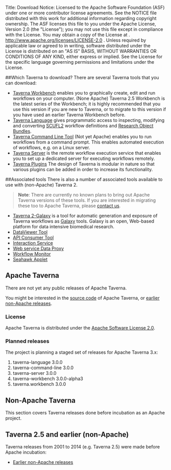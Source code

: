 Title:     Download
Notice:    Licensed to the Apache Software Foundation (ASF) under one
           or more contributor license agreements.  See the NOTICE file
           distributed with this work for additional information
           regarding copyright ownership.  The ASF licenses this file
           to you under the Apache License, Version 2.0 (the
           "License"); you may not use this file except in compliance
           with the License.  You may obtain a copy of the License at
           .
             http://www.apache.org/licenses/LICENSE-2.0
           .
           Unless required by applicable law or agreed to in writing,
           software distributed under the License is distributed on an
           "AS IS" BASIS, WITHOUT WARRANTIES OR CONDITIONS OF ANY
           KIND, either express or implied.  See the License for the
           specific language governing permissions and limitations
           under the License.

##Which Taverna to download?
There are several Taverna tools that you can download:

 - [Taverna Workbench](/download/workbench) enables you to graphically create, edit and
     run workflows on your computer.
     (None Apache) Taverna 2.5 Workbench is the latest series of the Workbench;
     it is highly recommended that you use this version if you are new to Taverna,
     or to migrate to this version if you have used an earlier Taverna Workbench before.
 - [Taverna Language](/download/language) gives programmatic access to
     inspecting, modifying and converting
     [SCUFL2](/documentation/scufl2/) workflow definitions and
     [Research Object Bundles](https://w3id.org/bundle).
 - [Taverna Command Line Tool](/download/command-line-tool) (Not yet Apache) enables you to run
     workflows from a command prompt.
     This enables automated execution of workflows, e.g. on a Linux server.
 - [Taverna Server](/download/server) is the remote workflow execution service that enables you
      to set up a dedicated server for executing workflows remotely.
 - [Taverna Plugins](/documentation/plugins) The design of Taverna is modular in nature so that
      various plugins can be added in order to increase its functionality.

##Associated tools
There is also a number of associated tools available to use with (non-Apache) Taverna 2.

> **Note**: There are currently no known plans to bring out Apache Taverna
> versions of these tools. If you are interested in migrating these too
> to Apache Taverna, please [contact us](/community).

 - [Taverna 2-Galaxy](http://www.taverna.org.uk/download/taverna-galaxy/) is a tool for automatic generation and exposure of
   Taverna workflows as [Galaxy](http://galaxy.psu.edu/) tools.
   Galaxy is an open, Web-based platform for data intensive biomedical research.
 - [DataViewer Tool](http://www.taverna.org.uk/download/associated-tools/dataviewer-tool/)
 - [API Consumer Tool](http://www.taverna.org.uk/download/associated-tools/api-consumer-tool)
 - [Interaction Service](http://dev.mygrid.org.uk/wiki/display/taverna/Interaction+service)
 - [Web service Data Proxy](http://www.taverna.org.uk/download/associated-tools/webservice-data-proxy)
 - [Workflow Monitor](http://www.taverna.org.uk/download/associated-tools/workflow-monitor)
 - [Seahawk Applet](http://www.taverna.org.uk/download/associated-tools/seahawk-applet/)

## Apache Taverna

There are not yet any public releases of Apache Taverna.

You might be interested in the [source code](/download/code) of Apache Taverna, or
   [earlier non-Apache releases](pre-apache).

### License

Apache Taverna is distributed under the [Apache Software License 2.0](http://www.apache.org/licenses/LICENSE-2.0).

### Planned releases

The project is planning a staged set of releases for Apache Taverna 3.x:

 1. taverna-language 3.0.0
 2. taverna-command-line 3.0.0
 3. taverna-server 3.0.0
 4. taverna-workbench 3.0.0-alpha3
 5. taverna.workbench 3.0.0

## Non-Apache Taverna

This section covers Taverna releases done before incubation as an Apache project.

## Taverna 2.5 and earlier (non-Apache)

Taverna releases from 2001 to 2014 (e.g. Taverna 2.5) were made before Apache incubation:

 - [Earlier non-Apache releases](/download/pre-apache)
